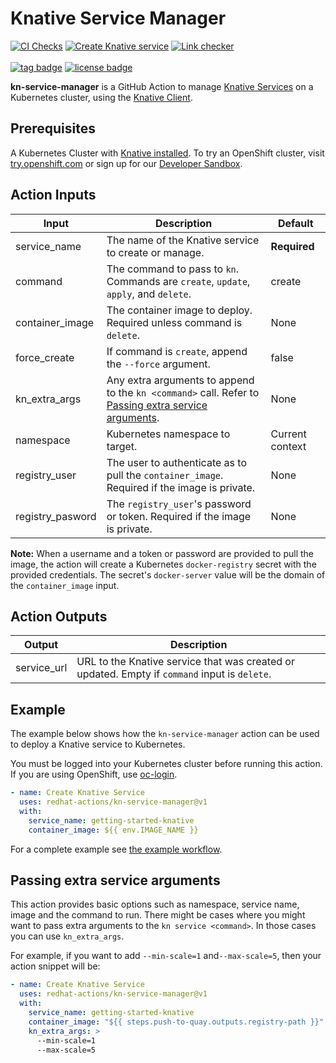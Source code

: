 # Knative Service Manager

[![CI Checks](https://github.com/redhat-actions/kn-service-manager/actions/workflows/ci.yml/badge.svg)](https://github.com/redhat-actions/kn-service-manager/actions/workflows/ci.yml)
[![Create Knative service](https://github.com/redhat-actions/kn-service-manager/actions/workflows/example.yml/badge.svg)](https://github.com/redhat-actions/kn-service-manager/actions/workflows/example.yml)
[![Link checker](https://github.com/redhat-actions/kn-service-manager/actions/workflows/link_check.yml/badge.svg)](https://github.com/redhat-actions/kn-service-manager/actions/workflows/link_check.yml)
<br></br>
[![tag badge](https://img.shields.io/github/v/tag/redhat-actions/kn-service-manager)](https://github.com/redhat-actions/kn-service-manager/tags)
[![license badge](https://img.shields.io/github/license/redhat-actions/kn-service-manager)](./LICENSE)

**kn-service-manager** is a GitHub Action to manage [Knative Services](https://kn.dev) on a Kubernetes cluster, using the [Knative Client](https://github.com/knative/client).

## Prerequisites

A Kubernetes Cluster with [Knative installed](https://knative.dev/docs/install/). To try an OpenShift cluster, visit [try.openshift.com](https://try.openshift.com) or sign up for our [Developer Sandbox](https://developers.redhat.com/developer-sandbox).

## Action Inputs

| Input | Description | Default |
| ----- | ----------- | ------- |
| service_name | The name of the Knative service to create or manage. | **Required** |
| command | The command to pass to `kn`. Commands are `create`, `update`, `apply`, and `delete`. | create |
| container_image | The container image to deploy. Required unless command is `delete`. | None |
| force_create | If command is `create`, append the `--force` argument. | false |
| kn_extra_args | Any extra arguments to append to the `kn <command>` call. Refer to [Passing extra service arguments](#passing-extra-service-arguments). | None |
| namespace | Kubernetes namespace to target. | Current context |
| registry_user | The user to authenticate as to pull the `container_image`. Required if the image is private. | None
| registry_pasword | The `registry_user`'s password or token. Required if the image is private.| None |

**Note:**
When a username and a token or password are provided to pull the image, the action will create a Kubernetes `docker-registry` secret with the provided credentials. The secret's `docker-server` value will be the domain of the `container_image` input.

## Action Outputs

| Output | Description |
| ------ | ----------- |
| service_url | URL to the Knative service that was created or updated. Empty if `command` input is `delete`. |

## Example

The example below shows how the `kn-service-manager` action can be used to deploy a Knative service to Kubernetes.

You must be logged into your Kubernetes cluster before running this action. If you are using OpenShift, use [oc-login](https://github.com/redhat-actions/oc-login).

```yaml
- name: Create Knative Service
  uses: redhat-actions/kn-service-manager@v1
  with:
    service_name: getting-started-knative
    container_image: ${{ env.IMAGE_NAME }}
```

For a complete example see [the example workflow](./.github/workflows/example.yml).

## Passing extra service arguments

This action provides basic options such as namespace, service name, image and the command to run. There might be cases where you might want to pass extra arguments to the `kn service <command>`. In those cases you can use `kn_extra_args`.

For example, if you want to add `--min-scale=1` and`--max-scale=5`, then your action snippet will be:

```yaml
- name: Create Knative Service
  uses: redhat-actions/kn-service-manager@v1
  with:
    service_name: getting-started-knative
    container_image: "${{ steps.push-to-quay.outputs.registry-path }}"
    kn_extra_args: >
      --min-scale=1
      --max-scale=5
```
